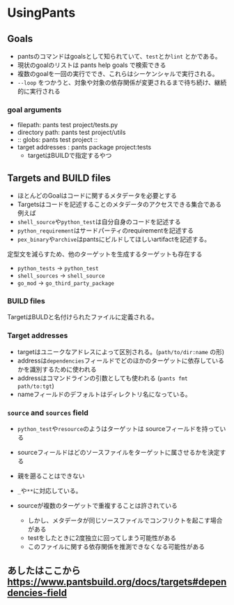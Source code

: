 # UsingPants

## Goals

- pantsのコマンドはgoalsとして知られていて、`test`とか`lint` とかである。
- 現状のgoalのリストは pants help goals で検索できる
- 複数のgoalを一回の実行ででき、これらはシーケンシャルで実行される。
- `--loop` をつかうと、対象や対象の依存関係が変更されるまで待ち続け、継続的に実行される

### goal arguments

- filepath: pants test project/tests.py
- directory path: pants test project/utils
- :: globs: pants test project ::
- target addresses : pants package project:tests
  - targetはBUILDで指定するやつ

## Targets and BUILD files

- ほとんどのGoalはコードに関するメタデータを必要とする
- Targetsはコードを記述することのメタデータのアクセスできる集合である
例えば
- `shell_source`や`python_test`は自分自身のコードを記述する
- `python_requirement`はサードパーティのrequirementを記述する
- `pex_binary`や`archive`はpantsにビルドしてほしいartifactを記述する。

定型文を減らすため、他のターゲットを生成するターゲットも存在する

- `python_tests` -> `python_test`
- `shell_sources` -> `shell_source`
- `go_mod` -> `go_third_party_package`

### BUILD files

TargetはBULDと名付けられたファイルに定義される。

### Target addresses

- targetはユニークなアドレスによって区別される。(`path/to/dir:name` の形)
- addressは`dependencies`フィールドでどのほかのターゲットに依存しているかを識別するために使われる
- addressはコマンドラインの引数としても使われる (`pants fmt path/to:tgt`)
- nameフィールドのデフォルトはディレクトリ名になっている。

### `source` and `sources` field

- `python_test`や`resource`のようはターゲットは sourceフィールドを持っている
- sourceフィールドはどのソースファイルをターゲットに属させるかを決定する
- 親を遡ることはできない
- `_`や`**`に対応している。

- sourceが複数のターゲットで重複することは許されている
  - しかし、メタデータが同じソースファイルでコンフリクトを起こす場合がある
  - testをしたときに2度独立に回ってしまう可能性がある
  - このファイルに関する依存関係を推測できなくなる可能性がある

## あしたはここから<https://www.pantsbuild.org/docs/targets#dependencies-field>
